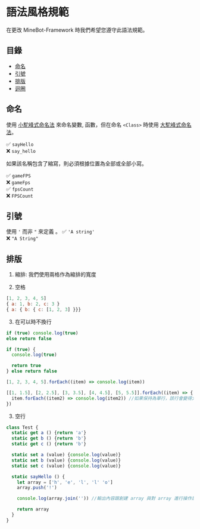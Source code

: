 # 語法風格規範
在更改 MineBot-Framework 時我們希望您遵守此語法規範。

## 目錄
* [命名](#命名)
* [引號](#引號)
* [排版](#排版)
* [迴圈](#迴圈)

## 命名
使用 [小駝峰式命名法](https://zh.wikipedia.org/zh-tw/%E9%A7%9D%E5%B3%B0%E5%BC%8F%E5%A4%A7%E5%B0%8F%E5%AF%AB) 來命名變數, 函數，但在命名 `<Class>` 時使用 [大駝峰式命名法](https://zh.wikipedia.org/zh-tw/%E9%A7%9D%E5%B3%B0%E5%BC%8F%E5%A4%A7%E5%B0%8F%E5%AF%AB)。

✅ `sayHello`<br>
❌ `say_hello`

如果該名稱包含了縮寫，則必須根據位置為全部或全部小寫。

✅ `gameFPS`<br>
❌ `gameFps`<br>
✅ `fpsCount`<br>
❌ `FPSCount`

## 引號
使用 `'` 而非 `"` 來定義 <string>。
✅ `'A string'`<br>
❌ `"A String"`

## 排版
1. 縮排: 我們使用兩格作為縮排的寬度

2. 空格
```js
[1, 2, 3, 4, 5]
{ a: 1, b: 2, c: 3 }
{ a: { b: { c: [1, 2, 3] }}}
```
3. 在可以時不換行
```js
if (true) console.log(true)
else return false

if (true) {
  console.log(true)

  return true
} else return false

[1, 2, 3, 4, 5].forEach((item) => console.log(item))

[[1, 1.5], [2, 2.5], [3, 3.5], [4, 4.5], [5, 5.5]].forEach((item) => {
  item.forEach((item2) => console.log(item2)) //如果保持為單行，該行會變得太難閱讀。
})
```
3. 空行
```js
class Test {
  static get a () {return 'a'}
  static get b () {return 'b'}
  static get c () {return 'b'}

  static set a (value) {console.log(value)}
  static set b (value) {console.log(value)}
  static set c (value) {console.log(value)}

  static sayHello () {
    let array = ['h', 'e', 'l', 'l' 'o']
    array.push('!')

    console.log(array.join('')) //輸出內容跟創建 array 與對 array 進行操作是不同 "類型" 的指令。

    return array
  }
}
```
